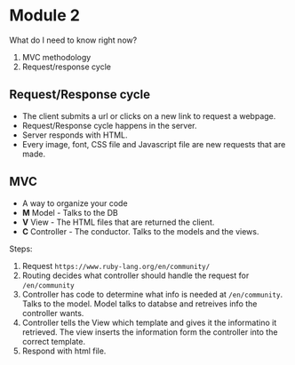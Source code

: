 # Module 2

What do I need to know right now?

1.  MVC methodology
2.  Request/response cycle

## Request/Response cycle
- The client submits a url or clicks on a new link to request a webpage.
- Request/Response cycle happens in the server.
- Server responds with HTML.
- Every image, font, CSS file and Javascript file are new requests that are made.


## MVC
- A way to organize your code
- **M** Model - Talks to the DB
- **V** View - The HTML files that are returned the client.
- **C** Controller - The conductor. Talks to the models and the views. 

Steps:
1. Request `https://www.ruby-lang.org/en/community/`
2. Routing decides what controller should handle the request for `/en/community`
3. Controller has code to determine what info is needed at `/en/community`. Talks to the model. Model talks to databse and retreives info the controller wants. 
4. Controller tells the View which template and gives it the informatino it retrieved. The view inserts the information form the controller into the correct template. 
5. Respond with html file.
